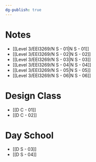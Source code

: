 ```yaml
---
dg-publish: true
---
```

# Notes
- [[Level 3/EEI3269/N S - 01|N S - 01]]
- [[Level 3/EEI3269/N S - 02|N S - 02]]
- [[Level 3/EEI3269/N S - 03|N S - 03]]
- [[Level 3/EEI3269/N S - 04|N S - 04]]
- [[Level 3/EEI3269/N S - 05|N S - 05]]
- [[Level 3/EEI3269/N S - 06|N S - 06]]
# Design Class
- [[D C - 01]]
- [[D C - 02]]
# Day School
- [[D S - 03]]
- [[D S - 04]]
